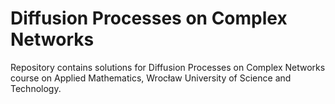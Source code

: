 # Diffusion Processes on Complex Networks

Repository contains solutions for Diffusion Processes on Complex Networks course on Applied Mathematics, Wrocław University of Science and Technology.